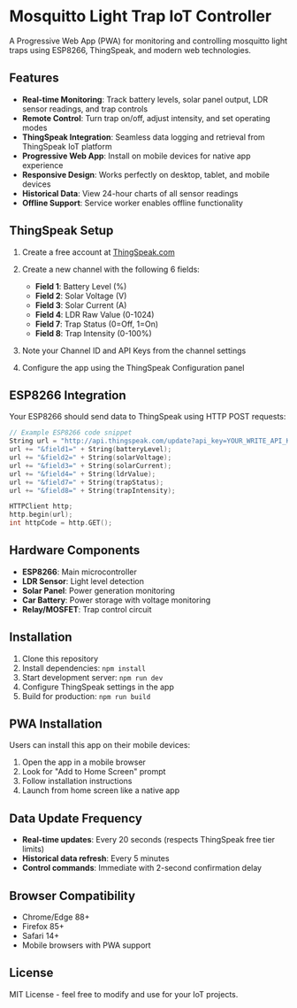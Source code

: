 # Mosquitto Light Trap IoT Controller

A Progressive Web App (PWA) for monitoring and controlling mosquitto light traps using ESP8266, ThingSpeak, and modern web technologies.

## Features

- **Real-time Monitoring**: Track battery levels, solar panel output, LDR sensor readings, and trap controls
- **Remote Control**: Turn trap on/off, adjust intensity, and set operating modes
- **ThingSpeak Integration**: Seamless data logging and retrieval from ThingSpeak IoT platform
- **Progressive Web App**: Install on mobile devices for native app experience
- **Responsive Design**: Works perfectly on desktop, tablet, and mobile devices
- **Historical Data**: View 24-hour charts of all sensor readings
- **Offline Support**: Service worker enables offline functionality

## ThingSpeak Setup

1. Create a free account at [ThingSpeak.com](https://thingspeak.com)
2. Create a new channel with the following 6 fields:
   - **Field 1**: Battery Level (%)
   - **Field 2**: Solar Voltage (V)
   - **Field 3**: Solar Current (A)
   - **Field 4**: LDR Raw Value (0-1024)
   - **Field 7**: Trap Status (0=Off, 1=On)
   - **Field 8**: Trap Intensity (0-100%)

3. Note your Channel ID and API Keys from the channel settings
4. Configure the app using the ThingSpeak Configuration panel

## ESP8266 Integration

Your ESP8266 should send data to ThingSpeak using HTTP POST requests:

```cpp
// Example ESP8266 code snippet
String url = "http://api.thingspeak.com/update?api_key=YOUR_WRITE_API_KEY";
url += "&field1=" + String(batteryLevel);
url += "&field2=" + String(solarVoltage);
url += "&field3=" + String(solarCurrent);
url += "&field4=" + String(ldrValue);
url += "&field7=" + String(trapStatus);
url += "&field8=" + String(trapIntensity);

HTTPClient http;
http.begin(url);
int httpCode = http.GET();
```

## Hardware Components

- **ESP8266**: Main microcontroller
- **LDR Sensor**: Light level detection
- **Solar Panel**: Power generation monitoring
- **Car Battery**: Power storage with voltage monitoring
- **Relay/MOSFET**: Trap control circuit

## Installation

1. Clone this repository
2. Install dependencies: `npm install`
3. Start development server: `npm run dev`
4. Configure ThingSpeak settings in the app
5. Build for production: `npm run build`

## PWA Installation

Users can install this app on their mobile devices:
1. Open the app in a mobile browser
2. Look for "Add to Home Screen" prompt
3. Follow installation instructions
4. Launch from home screen like a native app

## Data Update Frequency

- **Real-time updates**: Every 20 seconds (respects ThingSpeak free tier limits)
- **Historical data refresh**: Every 5 minutes
- **Control commands**: Immediate with 2-second confirmation delay

## Browser Compatibility

- Chrome/Edge 88+
- Firefox 85+
- Safari 14+
- Mobile browsers with PWA support

## License

MIT License - feel free to modify and use for your IoT projects.